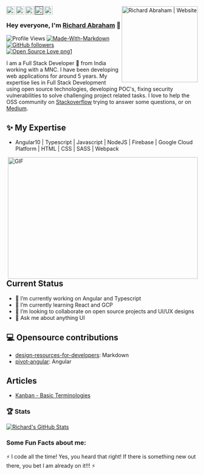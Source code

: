 
<a href="https://www.richierich25.com" target="_blank">
    <img alt="Richard Abraham | Website" src="https://user-images.githubusercontent.com/34006942/95367062-e827e000-08f1-11eb-8e6a-b28b6d0e9690.png" title="Richard Abraham | Website" align="right" width="200px" />
</a>

<a href="https://stackoverflow.com/story/richierich25">
  <img align="left" alt="Richard Abraham | StackOverflow" width="22px" src="https://cdn.jsdelivr.net/npm/simple-icons@v3/icons/stackoverflow.svg" />
</a>
<a href="https://medium.com/@richierich25">
  <img align="left" alt="Richard Abraham | Medium" width="22px" src="https://cdn.jsdelivr.net/npm/simple-icons@v3/icons/medium.svg" />
</a>
<a href="https://twitter.com/Richard_Abrah_m">
  <img align="left" alt="Richard Abraham | Twitter" width="22px" src="https://cdn.jsdelivr.net/npm/simple-icons@v3/icons/twitter.svg" />
</a>
<a href="">
  <img align="left" alt="Richard Abraham | LinkedIn" width="22px" src="https://cdn.jsdelivr.net/npm/simple-icons@v3/icons/linkedin.svg" />
</a>
<a href="https://discord.gg/sMpeWr">
  <img align="left" alt="Richard Abraham | Discord" width="22px" src="https://cdn.jsdelivr.net/npm/simple-icons@v3/icons/discord.svg" />
</a>
<br>

### Hey everyone, I'm [Richard Abraham](https://www.richierich25.com) 👋 

![Profile Views](https://komarev.com/ghpvc/?username=richierich25&color=00BBA0&label=PROFILE+VIEWS)
[![Made-With-Markdown](https://img.shields.io/badge/MADE%20WITH-Markdown-00BBA0)](https://github.com/richierich25)
[![GitHub followers](https://img.shields.io/github/followers/richierich25.svg?style=social&label=Followers&maxAge=2592000)](https://github.com/richierich25?tab=followers)
[![Open Source Love png1](https://badges.frapsoft.com/os/v1/open-source.png?v=103)](https://github.com/richierich25)

I am a Full Stack Developer 🚀 from India working with a MNC. I have been developing web applications for around 5 years. My expertise lies in Full Stack Development using open source technologies, developing POC's, fixing security vulnerabilities to solve challenging project related tasks. I love to help the OSS community on [Stackoverflow](https://stackoverflow.com/story/richierich25) trying to answer some questions, or on [Medium](https://medium.com/@richierich25). 

## ✨ My Expertise
- Angular10 | Typescript | Javascript | NodeJS | Firebase | Google Cloud Platform | HTML | CSS | SASS | Webpack

 <img align="right" alt="GIF" src="https://github.com/abhisheknaiidu/abhisheknaiidu/blob/master/code.gif?raw=true" width="500" height="320" />
 
## Current Status
- 🔭 I’m currently working on Angular and Typescript
- 🌱 I’m currently learning React and GCP
- 👯 I’m looking to collaborate on open source projects and UI/UX designs
- 💬 Ask me about anything UI

## 💻 Opensource contributions
- [design-resources-for-developers](https://github.com/bradtraversy/design-resources-for-developers): Markdown
- [pivot-angular](https://github.com/richierich25/pivot-angular): Angular

## Articles
- [Kanban - Basic Terminologies]()

### 🏆 Stats
[![Richard's GitHub Stats](https://github-readme-stats.vercel.app/api?username=richierich25&&count_private=true&show_icons=true&title_color=FFF7D6&icon_color=FFF7D6&text_color=00BBA0&bg_color=0A566D)](https://github.com/richierich25)

### Some Fun Facts about me:

:zap: I code all the time! Yes, you heard that right! If there is something new out there, you bet I am already on it!!! :zap:


